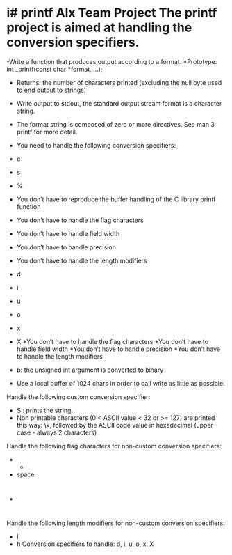 i# printf
Alx Team Project 
The printf project is aimed at handling the conversion specifiers.
=======
-Write a function that produces output according to a format.
*Prototype: int _printf(const char *format, ...);

* Returns: the number of characters printed (excluding the null byte used to end output to strings)
* Write output to stdout, the standard output stream
format is a character string.
* The format string is composed of zero or more directives. See man 3 printf for more detail.
* You need to handle the following conversion specifiers:
 * c
 * s
 * %
* You don’t have to reproduce the buffer handling of the C library printf function

* You don’t have to handle the flag characters
* You don’t have to handle field width
* You don’t have to handle precision
* You don’t have to handle the length modifiers

* d
* i
* u
* o
* x
* X
*You don’t have to handle the flag characters
*You don’t have to handle field width
*You don’t have to handle precision
*You don’t have to handle the length modifiers

* b: the unsigned int argument is converted to binary

* Use a local buffer of 1024 chars in order to call write as little as possible.

Handle the following custom conversion specifier:

* S : prints the string.
* Non printable characters (0 < ASCII value < 32 or >= 127) are printed this way: \x, followed by the ASCII code value in hexadecimal (upper case - always 2 characters) 

Handle the following flag characters for non-custom conversion specifiers:

* +
* space
* #

Handle the following length modifiers for non-custom conversion specifiers:

* l
* h
Conversion specifiers to handle: d, i, u, o, x, X
